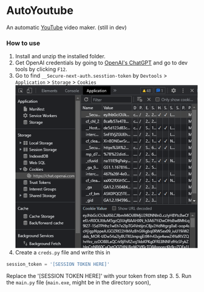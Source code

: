 # AutoYoutube

An automatic [YouTube](https://youtube.com) video maker. (still in dev)

### How to use
1. Install and unzip the installed folder.
2. Get OpenAI credentials by going to [OpenAI's ChatGPT](https://chat.openai.com/chat) and go to dev tools by clicking `F12`.
3. Go to find `__Secure-next-auth.sesstion-token` by `Devtools` > `Application` > `Storage` > `Cookies`
   ![Cookies](ReadmeImages\cookies.png)
4. Create a `creds.py` file and write this in
```python 
session_token = '[SESSION TOKEN HERE]' 
```
Replace the '[SESSION TOKEN HERE]' with your token from step 3.
5. Run the `main.py` file (`main.exe`, might be in the directory soon),